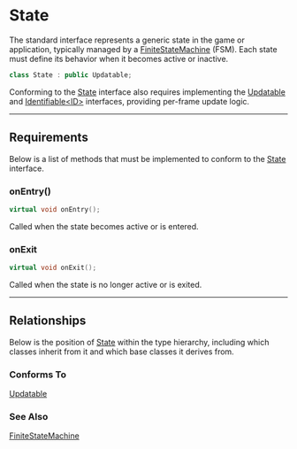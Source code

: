 # State

The standard interface represents a generic state in the 
game or application, typically managed by a 
[FiniteStateMachine](FiniteStateMachine.md) (FSM). 
Each state must define its behavior when it 
becomes active or inactive.

```c++
class State : public Updatable;
```

Conforming to the [State](State.md) interface
also requires implementing the [Updatable](Updatable.md)
and [Identifiable\<ID\>](Identifiable.md) interfaces,
 providing per-frame update logic.

---

## Requirements
Below is a list of methods that must be implemented to
conform to the [State](State.md) interface.

### onEntry()

```c++
virtual void onEntry();
```

Called when the state becomes active or is entered.

### onExit

```c++
virtual void onExit();
```
Called when the state is no longer active or is exited.

---

## Relationships
Below is the position of [State](State.md)
within the type hierarchy, including which classes inherit
from it and which base classes it derives from.

### Conforms To
[Updatable](Updatable.md)

### See Also
[FiniteStateMachine](FiniteStateMachine.md)